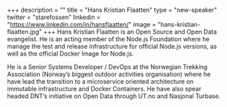 +++
description = ""
title = "Hans Kristian Flaatten"
type = "new-speaker"
twitter = "starefossen"
linkedin = "https://www.linkedin.com/in/hansflaatten/"
image = "hans-kristian-flaatten.jpg"
+++
Hans Kristian Flaatten is an Open Source and Open Data evangelist. He is an acting member of the Node.js Foundation where he manage the test and release infrastructure for official Node.js versions, as well as the official Docker Image for Node.js.

He is a Senior Systems Developer / DevOps at the Norwegian Trekking Association (Norway’s biggest outdoor activities organisation) where he have lead the transition to a microservice oriented architecture on immutable infrastructure and Docker Containers. He have also spear headed DNT’s initiative on Open Data through UT.no and Nasjonal Turbase.